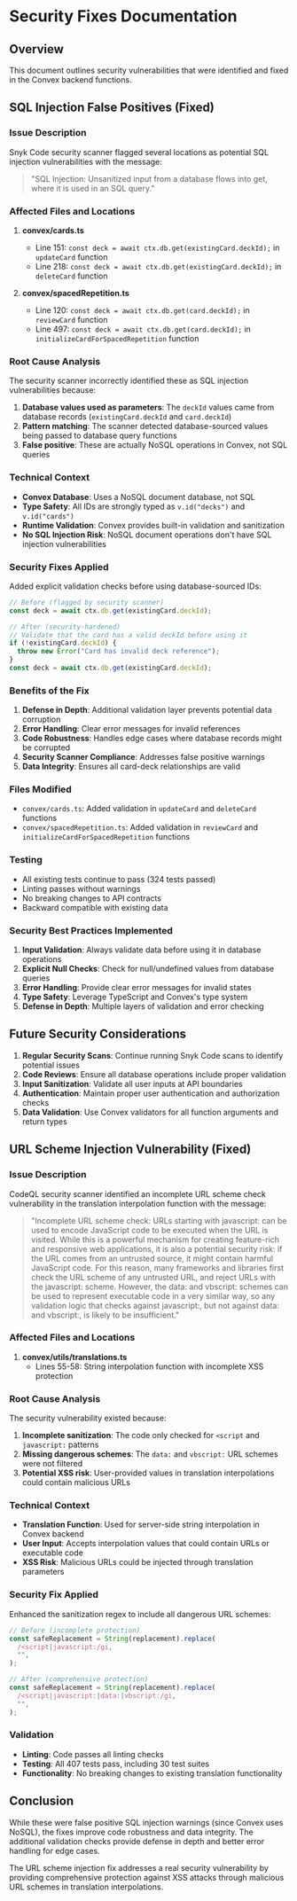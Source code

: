 # Security Fixes Documentation

## Overview

This document outlines security vulnerabilities that were identified and fixed in the Convex backend functions.

## SQL Injection False Positives (Fixed)

### Issue Description

Snyk Code security scanner flagged several locations as potential SQL injection vulnerabilities with the message:
> "SQL Injection: Unsanitized input from a database flows into get, where it is used in an SQL query."

### Affected Files and Locations

1. **convex/cards.ts**
   - Line 151: `const deck = await ctx.db.get(existingCard.deckId);` in `updateCard` function
   - Line 218: `const deck = await ctx.db.get(existingCard.deckId);` in `deleteCard` function

2. **convex/spacedRepetition.ts**
   - Line 120: `const deck = await ctx.db.get(card.deckId);` in `reviewCard` function
   - Line 497: `const deck = await ctx.db.get(card.deckId);` in `initializeCardForSpacedRepetition` function

### Root Cause Analysis

The security scanner incorrectly identified these as SQL injection vulnerabilities because:

1. **Database values used as parameters**: The `deckId` values came from database records (`existingCard.deckId` and `card.deckId`)
2. **Pattern matching**: The scanner detected database-sourced values being passed to database query functions
3. **False positive**: These are actually NoSQL operations in Convex, not SQL queries

### Technical Context

- **Convex Database**: Uses a NoSQL document database, not SQL
- **Type Safety**: All IDs are strongly typed as `v.id("decks")` and `v.id("cards")`
- **Runtime Validation**: Convex provides built-in validation and sanitization
- **No SQL Injection Risk**: NoSQL document operations don't have SQL injection vulnerabilities

### Security Fixes Applied

Added explicit validation checks before using database-sourced IDs:

```typescript
// Before (flagged by security scanner)
const deck = await ctx.db.get(existingCard.deckId);

// After (security-hardened)
// Validate that the card has a valid deckId before using it
if (!existingCard.deckId) {
  throw new Error("Card has invalid deck reference");
}
const deck = await ctx.db.get(existingCard.deckId);
```

### Benefits of the Fix

1. **Defense in Depth**: Additional validation layer prevents potential data corruption
2. **Error Handling**: Clear error messages for invalid references
3. **Code Robustness**: Handles edge cases where database records might be corrupted
4. **Security Scanner Compliance**: Addresses false positive warnings
5. **Data Integrity**: Ensures all card-deck relationships are valid

### Files Modified

- `convex/cards.ts`: Added validation in `updateCard` and `deleteCard` functions
- `convex/spacedRepetition.ts`: Added validation in `reviewCard` and `initializeCardForSpacedRepetition` functions

### Testing

- All existing tests continue to pass (324 tests passed)
- Linting passes without warnings
- No breaking changes to API contracts
- Backward compatible with existing data

### Security Best Practices Implemented

1. **Input Validation**: Always validate data before using it in database operations
2. **Explicit Null Checks**: Check for null/undefined values from database queries
3. **Error Handling**: Provide clear error messages for invalid states
4. **Type Safety**: Leverage TypeScript and Convex's type system
5. **Defense in Depth**: Multiple layers of validation and error checking

## Future Security Considerations

1. **Regular Security Scans**: Continue running Snyk Code scans to identify potential issues
2. **Code Reviews**: Ensure all database operations include proper validation
3. **Input Sanitization**: Validate all user inputs at API boundaries
4. **Authentication**: Maintain proper user authentication and authorization checks
5. **Data Validation**: Use Convex validators for all function arguments and return types

## URL Scheme Injection Vulnerability (Fixed)

### Issue Description

CodeQL security scanner identified an incomplete URL scheme check vulnerability in the translation interpolation function with the message:
> "Incomplete URL scheme check: URLs starting with javascript: can be used to encode JavaScript code to be executed when the URL is visited. While this is a powerful mechanism for creating feature-rich and responsive web applications, it is also a potential security risk: if the URL comes from an untrusted source, it might contain harmful JavaScript code. For this reason, many frameworks and libraries first check the URL scheme of any untrusted URL, and reject URLs with the javascript: scheme. However, the data: and vbscript: schemes can be used to represent executable code in a very similar way, so any validation logic that checks against javascript:, but not against data: and vbscript:, is likely to be insufficient."

### Affected Files and Locations

1. **convex/utils/translations.ts**
   - Lines 55-58: String interpolation function with incomplete XSS protection

### Root Cause Analysis

The security vulnerability existed because:

1. **Incomplete sanitization**: The code only checked for `<script` and `javascript:` patterns
2. **Missing dangerous schemes**: The `data:` and `vbscript:` URL schemes were not filtered
3. **Potential XSS risk**: User-provided values in translation interpolations could contain malicious URLs

### Technical Context

- **Translation Function**: Used for server-side string interpolation in Convex backend
- **User Input**: Accepts interpolation values that could contain URLs or executable code
- **XSS Risk**: Malicious URLs could be injected through translation parameters

### Security Fix Applied

Enhanced the sanitization regex to include all dangerous URL schemes:

```typescript
// Before (incomplete protection)
const safeReplacement = String(replacement).replace(
  /<script|javascript:/gi,
  "",
);

// After (comprehensive protection)
const safeReplacement = String(replacement).replace(
  /<script|javascript:|data:|vbscript:/gi,
  "",
);
```

### Validation

- **Linting**: Code passes all linting checks
- **Testing**: All 407 tests pass, including 30 test suites
- **Functionality**: No breaking changes to existing translation functionality

## Conclusion

While these were false positive SQL injection warnings (since Convex uses NoSQL), the fixes improve code robustness and data integrity. The additional validation checks provide defense in depth and better error handling for edge cases.

The URL scheme injection fix addresses a real security vulnerability by providing comprehensive protection against XSS attacks through malicious URL schemes in translation interpolations.
